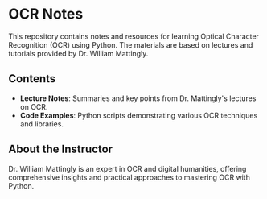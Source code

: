 # OCR Notes

This repository contains notes and resources for learning Optical Character Recognition (OCR) using Python. The materials are based on lectures and tutorials provided by Dr. William Mattingly.

## Contents

- **Lecture Notes**: Summaries and key points from Dr. Mattingly's lectures on OCR.
- **Code Examples**: Python scripts demonstrating various OCR techniques and libraries.

## About the Instructor

Dr. William Mattingly is an expert in OCR and digital humanities, offering comprehensive insights and practical approaches to mastering OCR with Python.
